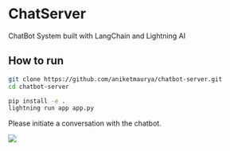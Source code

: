 # ChatServer

ChatBot System built with LangChain and Lightning AI

## How to run

```bash
git clone https://github.com/aniketmaurya/chatbot-server.git
cd chatbot-server

pip install -e .
lightning run app app.py
```

Please initiate a conversation with the chatbot.

![](./assets/chatserver-min.png)

